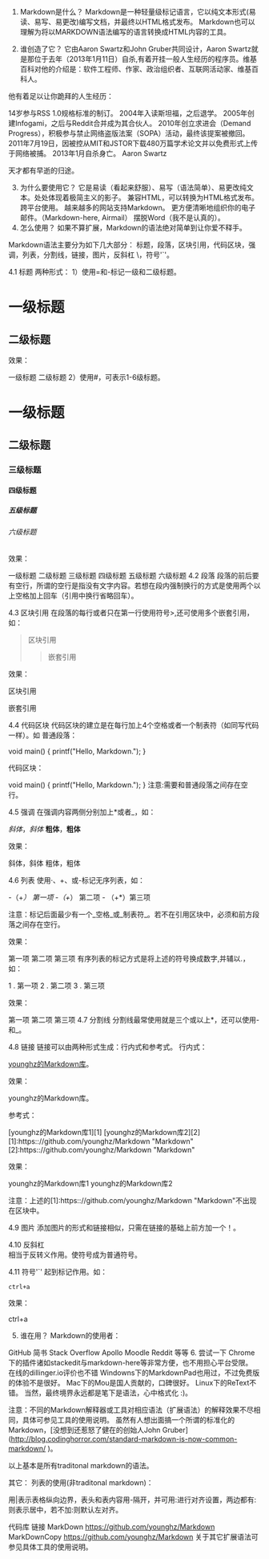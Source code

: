 1. Markdown是什么？
Markdown是一种轻量级标记语言，它以纯文本形式(易读、易写、易更改)编写文档，并最终以HTML格式发布。
Markdown也可以理解为将以MARKDOWN语法编写的语言转换成HTML内容的工具。

2. 谁创造了它？
它由Aaron Swartz和John Gruber共同设计，Aaron Swartz就是那位于去年（2013年1月11日）自杀,有着开挂一般人生经历的程序员。维基百科对他的介绍是：软件工程师、作家、政治组织者、互联网活动家、维基百科人。

他有着足以让你跪拜的人生经历：

14岁参与RSS 1.0规格标准的制订。
2004年入读斯坦福，之后退学。
2005年创建Infogami，之后与Reddit合并成为其合伙人。
2010年创立求进会（Demand Progress），积极参与禁止网络盗版法案（SOPA）活动，最终该提案被撤回。
2011年7月19日，因被控从MIT和JSTOR下载480万篇学术论文并以免费形式上传于网络被捕。
2013年1月自杀身亡。
Aaron Swartz

天才都有早逝的归途。

3. 为什么要使用它？
它是易读（看起来舒服）、易写（语法简单）、易更改纯文本。处处体现着极简主义的影子。
兼容HTML，可以转换为HTML格式发布。
跨平台使用。
越来越多的网站支持Markdown。
更方便清晰地组织你的电子邮件。（Markdown-here, Airmail）
摆脱Word（我不是认真的）。
4. 怎么使用？
如果不算扩展，Markdown的语法绝对简单到让你爱不释手。

Markdown语法主要分为如下几大部分： 标题，段落，区块引用，代码区块，强调，列表，分割线，链接，图片，反斜杠 \，符号'`'。

4.1 标题
两种形式：
1）使用=和-标记一级和二级标题。

一级标题
=========
二级标题
---------

效果：

一级标题
二级标题
2）使用#，可表示1-6级标题。

# 一级标题
## 二级标题
### 三级标题
#### 四级标题
##### 五级标题
###### 六级标题

效果：

一级标题
二级标题
三级标题
四级标题
五级标题
六级标题
4.2 段落
段落的前后要有空行，所谓的空行是指没有文字内容。若想在段内强制换行的方式是使用两个以上空格加上回车（引用中换行省略回车）。

4.3 区块引用
在段落的每行或者只在第一行使用符号>,还可使用多个嵌套引用，如：

> 区块引用
>> 嵌套引用

效果：

区块引用

嵌套引用

4.4 代码区块
代码区块的建立是在每行加上4个空格或者一个制表符（如同写代码一样）。如
普通段落：

void main()
{
printf("Hello, Markdown.");
}

代码区块：

void main()
{
    printf("Hello, Markdown.");
}
注意:需要和普通段落之间存在空行。

4.5 强调
在强调内容两侧分别加上*或者_，如：

*斜体*，_斜体_
**粗体**，__粗体__

效果：

斜体，斜体
粗体，粗体

4.6 列表
使用·、+、或-标记无序列表，如：

-（+*） 第一项 -（+*） 第二项 - （+*）第三项

注意：标记后面最少有一个_空格_或_制表符_。若不在引用区块中，必须和前方段落之间存在空行。

效果：

第一项
第二项
第三项
有序列表的标记方式是将上述的符号换成数字,并辅以.，如：

1 . 第一项
2 . 第二项
3 . 第三项

效果：

第一项
第二项
第三项
4.7 分割线
分割线最常使用就是三个或以上*，还可以使用-和_。

4.8 链接
链接可以由两种形式生成：行内式和参考式。
行内式：

[younghz的Markdown库](https:://github.com/younghz/Markdown "Markdown")。

效果：

younghz的Markdown库。

参考式：

[younghz的Markdown库1][1]
[younghz的Markdown库2][2]
[1]:https:://github.com/younghz/Markdown "Markdown"
[2]:https:://github.com/younghz/Markdown "Markdown"

效果：

younghz的Markdown库1
younghz的Markdown库2

注意：上述的[1]:https:://github.com/younghz/Markdown "Markdown"不出现在区块中。

4.9 图片
添加图片的形式和链接相似，只需在链接的基础上前方加一个！。

4.10 反斜杠\
相当于反转义作用。使符号成为普通符号。

4.11 符号'`'
起到标记作用。如：

`ctrl+a`

效果：

ctrl+a

5. 谁在用？
Markdown的使用者：

GitHub
简书
Stack Overflow
Apollo
Moodle
Reddit
等等
6. 尝试一下
Chrome下的插件诸如stackedit与markdown-here等非常方便，也不用担心平台受限。
在线的dillinger.io评价也不错
Windowns下的MarkdownPad也用过，不过免费版的体验不是很好。
Mac下的Mou是国人贡献的，口碑很好。
Linux下的ReText不错。
当然，最终境界永远都是笔下是语法，心中格式化 :)。

注意：不同的Markdown解释器或工具对相应语法（扩展语法）的解释效果不尽相同，具体可参见工具的使用说明。 虽然有人想出面搞一个所谓的标准化的Markdown，[没想到还惹怒了健在的创始人John Gruber] (http://blog.codinghorror.com/standard-markdown-is-now-common-markdown/ )。

以上基本是所有traditonal markdown的语法。

其它：
列表的使用(非traditonal markdown)：

用|表示表格纵向边界，表头和表内容用-隔开，并可用:进行对齐设置，两边都有:则表示居中，若不加:则默认左对齐。

代码库	链接
MarkDown	https://github.com/younghz/Markdown
MarkDownCopy	https://github.com/younghz/Markdown
关于其它扩展语法可参见具体工具的使用说明。
